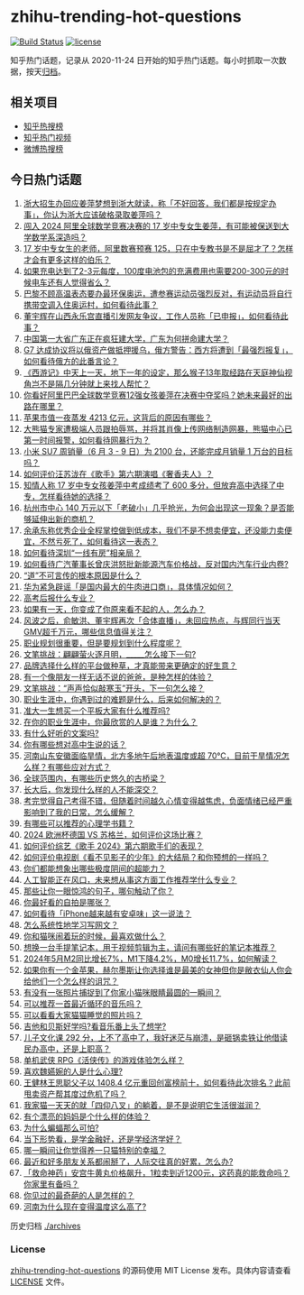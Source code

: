 # zhihu-trending-hot-questions

[![Build Status](https://github.com/justjavac/zhihu-trending-hot-questions/workflows/ci/badge.svg?branch=master)](https://github.com/justjavac/zhihu-trending-hot-questions/actions)
[![license](https://img.shields.io/github/license/justjavac/zhihu-trending-hot-questions)](https://github.com/justjavac/zhihu-trending-hot-questions/blob/master/LICENSE)

知乎热门话题，记录从 2020-11-24
日开始的知乎热门话题。每小时抓取一次数据，按天[归档](./archives)。

## 相关项目

- [知乎热搜榜](https://github.com/justjavac/zhihu-trending-top-search)
- [知乎热门视频](https://github.com/justjavac/zhihu-trending-hot-video)
- [微博热搜榜](https://github.com/justjavac/weibo-trending-hot-search)

## 今日热门话题

<!-- BEGIN -->
<!-- 最后更新时间 Sat Jun 15 2024 03:13:57 GMT+0800 (China Standard Time) -->

1. [浙大招生办回应姜萍梦想到浙大就读，称「不好回答，我们都是按规定办事」，你认为浙大应该破格录取姜萍吗？](https://www.zhihu.com/question/658907381)
1. [闯入 2024 阿里全球数学竞赛决赛的 17 岁中专女生姜萍，有可能被保送到大学数学系深造吗？](https://www.zhihu.com/question/658830623)
1. [17 岁中专女生的老师，阿里数赛预赛 125，只在中专教书是不是屈才了？怎样才会有更多这样的伯乐？](https://www.zhihu.com/question/658842271)
1. [如果充电达到了2-3元每度，100度电池包的充满费用也需要200-300元的时候电车还有人觉得省么？](https://www.zhihu.com/question/658392561)
1. [巴黎不顾高温表态要办最环保奥运，遭参赛运动员强烈反对，有运动员将自行携带空调入住奥运村，如何看待此事？](https://www.zhihu.com/question/658808045)
1. [董宇辉在山西永乐宫直播引发网友争议，工作人员称「已申报」，如何看待此事？](https://www.zhihu.com/question/658848581)
1. [中国第一大省广东正在疯狂建大学，广东为何拼命建大学？](https://www.zhihu.com/question/658565168)
1. [G7 达成协议将以俄资产做抵押援乌，俄方警告：西方将遭到「最强烈报复」，如何看待俄方的此番言论？](https://www.zhihu.com/question/658877867)
1. [《西游记》中天上一天，地下一年的设定，那么猴子13年取经路在天庭神仙视角岂不是隔几分钟就上来找人帮忙？](https://www.zhihu.com/question/657638968)
1. [你看好阿里巴巴全球数学竞赛12强女孩姜萍在决赛中夺奖吗？她未来最好的出路在哪里？](https://www.zhihu.com/question/658897187)
1. [苹果市值一夜蒸发 4213 亿元，这背后的原因有哪些？](https://www.zhihu.com/question/658629428)
1. [大熊猫专家遭极端人员跟拍辱骂，并将其肖像上传网络制造网暴，熊猫中心已第一时间报警，如何看待网暴行为？](https://www.zhihu.com/question/658882959)
1. [小米 SU7 周销量（6 月 3 - 9 日）为 2100 台，还能完成月销量 1 万台的目标吗？](https://www.zhihu.com/question/658749342)
1. [如何评价汪苏泷在《歌手》第六期演唱《奢香夫人》？](https://www.zhihu.com/question/658831196)
1. [知情人称 17 岁中专女孩姜萍中考成绩考了 600 多分，但放弃高中选择了中专，怎样看待她的选择？](https://www.zhihu.com/question/658931654)
1. [杭州市中心 140 万元以下「老破小」几乎抢光，为何会出现这一现象？是否能够延伸出新的商机？](https://www.zhihu.com/question/658812835)
1. [余承东称优秀企业全程掌控做到低成本，我们不是不想卖便宜，还没能力卖便宜，不然亏死了，如何看待这一表态？](https://www.zhihu.com/question/658929429)
1. [如何看待深圳“一线有房”相亲局？](https://www.zhihu.com/question/658130038)
1. [如何看待广汽董事长曾庆洪怒批新能源汽车价格战，反对国内汽车行业内卷?](https://www.zhihu.com/question/658635148)
1. [“道”不可言传的根本原因是什么？](https://www.zhihu.com/question/658839719)
1. [华为紧急辟谣「是国内最大的牛肉进口商」，具体情况如何？](https://www.zhihu.com/question/658899083)
1. [高考后报什么专业？](https://www.zhihu.com/question/658273082)
1. [如果有一天，你变成了你原来看不起的人，怎么办？](https://www.zhihu.com/question/656923693)
1. [风波之后，俞敏洪、董宇辉再次「合体直播」，未回应热点，与辉同行当天GMV超千万元，哪些信息值得关注？](https://www.zhihu.com/question/658875582)
1. [职业规划很重要，但是要规划到什么程度呢？](https://www.zhihu.com/question/657549192)
1. [文笔挑战：翩翩萤火逐月明，_____怎么接下一句?](https://www.zhihu.com/question/658847710)
1. [品牌选择什么样的平台做种草，才真能带来更确定的好生意？](https://www.zhihu.com/question/658895176)
1. [有一个像朋友一样无话不说的爸爸，是种怎样的体验？](https://www.zhihu.com/question/658619262)
1. [文笔挑战：“声声恰似敲寒玉”开头，下一句怎么接？](https://www.zhihu.com/question/658786474)
1. [职业生涯中，你遇到过的难题是什么，后来如何解决的？](https://www.zhihu.com/question/658569332)
1. [准大一生想买一个平板大家有什么推荐吗?](https://www.zhihu.com/question/658433780)
1. [在你的职业生涯中，你最欣赏的人是谁？为什么？](https://www.zhihu.com/question/658806847)
1. [有什么好听的文案吗?](https://www.zhihu.com/question/658469896)
1. [你有哪些想对高中生说的话？](https://www.zhihu.com/question/297376846)
1. [河南山东安徽面临旱情，北方多地午后地表温度或超 70℃，目前干旱情况怎么样？有哪些应对方式？](https://www.zhihu.com/question/658793131)
1. [全球范围内，有哪些历史悠久的古桥梁？](https://www.zhihu.com/question/658208619)
1. [长大后，你发现什么样的人不能深交？](https://www.zhihu.com/question/340083676)
1. [考完觉得自己考得不错，但随着时间越久心情变得越焦虑，负面情绪已经严重影响到了我的日常，怎么缓解？](https://www.zhihu.com/question/658169322)
1. [有哪些可以推荐的心理学书籍？](https://www.zhihu.com/question/654037021)
1. [2024 欧洲杯德国 VS 苏格兰，如何评价这场比赛？](https://www.zhihu.com/question/658743517)
1. [如何评价综艺《歌手 2024》第六期歌手们的表现？](https://www.zhihu.com/question/658749032)
1. [如何评价电视剧《看不见影子的少年》的大结局？和你预想的一样吗？](https://www.zhihu.com/question/658833325)
1. [你们都能想象出哪些极度阴间的超能力？](https://www.zhihu.com/question/653201806)
1. [人工智能正在风口，未来想从事这方面工作推荐学什么专业？](https://www.zhihu.com/question/658071118)
1. [那些让你一眼惊鸿的句子，哪句触动了你？](https://www.zhihu.com/question/657811987)
1. [你最好看的自拍是哪张？](https://www.zhihu.com/question/634948544)
1. [如何看待「iPhone越来越有安卓味」这一说法？](https://www.zhihu.com/question/658672112)
1. [怎么系统性地学习写网文？](https://www.zhihu.com/question/657302046)
1. [你和猫咪闹着玩的时候，最喜欢做什么？](https://www.zhihu.com/question/654390521)
1. [想换一台手提笔记本，用于视频剪辑为主，请问有哪些好的笔记本推荐？](https://www.zhihu.com/question/656284790)
1. [2024年5月M2同比增长7%，M1下降4.2%，M0增长11.7%，如何解读？](https://www.zhihu.com/question/658918252)
1. [如果你有一个金苹果，赫尔墨斯让你选择谁是最美的女神但你是敝衣仙人你会给他们一个怎么样的诅咒？](https://www.zhihu.com/question/656166646)
1. [有没有一张照片捕捉到了你家小猫咪眼睛最圆的一瞬间？](https://www.zhihu.com/question/652390545)
1. [可以推荐一首最近循环的音乐吗？](https://www.zhihu.com/question/653640093)
1. [可以看看大家猫猫睡觉的照片吗？](https://www.zhihu.com/question/655975133)
1. [吉他和贝斯好学吗?看音乐番上头了想学?](https://www.zhihu.com/question/574087934)
1. [儿子文化课 292 分，上不了高中了，我好迷茫与崩溃，是砸锅卖铁让他借读民办高中，还是上职高？](https://www.zhihu.com/question/656486083)
1. [单机武侠 RPG《活侠传》的游戏体验怎么样？](https://www.zhihu.com/question/509992295)
1. [喜欢魏嬿婉的人是什么心理?](https://www.zhihu.com/question/655342965)
1. [王健林王思聪父子以 1408.4 亿元重回创富榜前十，如何看待此次排名？此前甩卖资产帮其度过危机了吗？](https://www.zhihu.com/question/658817286)
1. [我家猫一天天的就「四仰八叉」的躺着，是不是说明它生活很滋润？](https://www.zhihu.com/question/658625644)
1. [有个漂亮的妈妈是个什么样的体验？](https://www.zhihu.com/question/497012780)
1. [为什么蝙蝠那么可怕?](https://www.zhihu.com/question/283310742)
1. [当下形势看，是学金融好，还是学经济学好？](https://www.zhihu.com/question/324234585)
1. [哪一瞬间让你觉得养一只猫特别的幸福？](https://www.zhihu.com/question/265770687)
1. [最近和好多朋友关系都闹掰了，人际交往真的好累，怎么办?](https://www.zhihu.com/question/509392811)
1. [「救命神药」安宫牛黄丸价格飙升，1粒卖到近1200元，这药真的能救命吗？你家里有备吗？](https://www.zhihu.com/question/658814427)
1. [你见过的最奇葩的人是怎样的？](https://www.zhihu.com/question/24232392)
1. [河南为什么现在变得温度这么高了?](https://www.zhihu.com/question/658724653)

<!-- END -->

历史归档 [./archives](./archives)

### License

[zhihu-trending-hot-questions](https://github.com/justjavac/zhihu-trending-hot-questions)
的源码使用 MIT License 发布。具体内容请查看 [LICENSE](./LICENSE) 文件。
